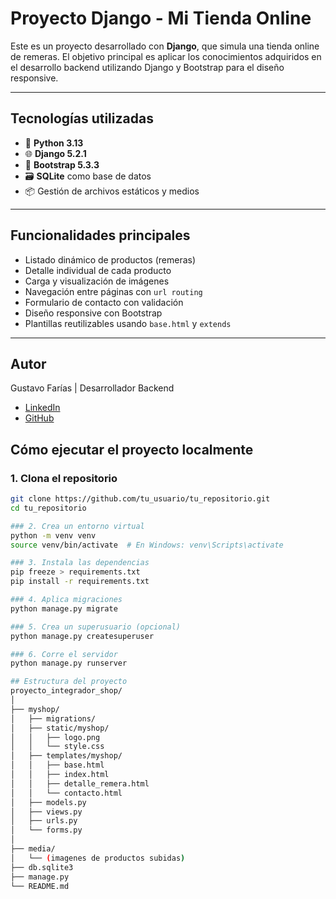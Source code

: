 # Proyecto Django - Mi Tienda Online

Este es un proyecto desarrollado con **Django**, que simula una tienda online de remeras. El objetivo principal es aplicar los conocimientos adquiridos en el desarrollo backend utilizando Django y Bootstrap para el diseño responsive.

---

## Tecnologías utilizadas

- 🐍 **Python 3.13**
- 🌐 **Django 5.2.1**
- 🎨 **Bootstrap 5.3.3**
- 🗃️ **SQLite** como base de datos
- 📦 Gestión de archivos estáticos y medios

---

## Funcionalidades principales

- Listado dinámico de productos (remeras)
- Detalle individual de cada producto
- Carga y visualización de imágenes
- Navegación entre páginas con `url routing`
- Formulario de contacto con validación
- Diseño responsive con Bootstrap
- Plantillas reutilizables usando `base.html` y `extends`
  
---

## Autor
Gustavo Farías | Desarrollador Backend
- [LinkedIn](https://www.linkedin.com/in/gustavoef)
- [GitHub](https://www.github.com/fariasgustavo313)

## Cómo ejecutar el proyecto localmente

### 1. Clona el repositorio
```bash
git clone https://github.com/tu_usuario/tu_repositorio.git
cd tu_repositorio

### 2. Crea un entorno virtual
python -m venv venv
source venv/bin/activate  # En Windows: venv\Scripts\activate

### 3. Instala las dependencias
pip freeze > requirements.txt
pip install -r requirements.txt

### 4. Aplica migraciones
python manage.py migrate

### 5. Crea un superusuario (opcional)
python manage.py createsuperuser

### 6. Corre el servidor
python manage.py runserver

## Estructura del proyecto
proyecto_integrador_shop/
│
├── myshop/
│   ├── migrations/
│   ├── static/myshop/
│   │   ├── logo.png
│   │   └── style.css
│   ├── templates/myshop/
│   │   ├── base.html
│   │   ├── index.html
│   │   ├── detalle_remera.html
│   │   └── contacto.html
│   ├── models.py
│   ├── views.py
│   ├── urls.py
│   └── forms.py
│
├── media/
│   └── (imagenes de productos subidas)
├── db.sqlite3
├── manage.py
└── README.md
